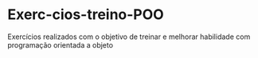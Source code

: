# Exerc-cios-treino-POO
Exercícios realizados com o objetivo de treinar e melhorar habilidade com programação orientada a objeto
